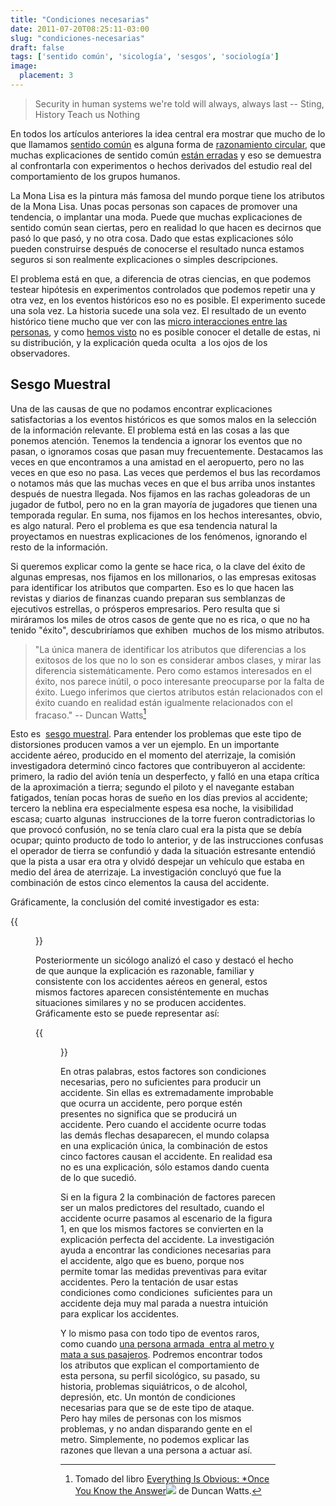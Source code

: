 ```yaml
---
title: "Condiciones necesarias"
date: 2011-07-20T08:25:11-03:00
slug: "condiciones-necesarias"
draft: false
tags: ['sentido común', 'sicología', 'sesgos', 'sociología']
image:
  placement: 3
---
```



> Security in human systems we're told will always, always last \--
> Sting, History Teach us Nothing

En todos los artículos anteriores la idea central era mostrar que mucho
de lo que llamamos [sentido común](/blog/lnds/2011/06/28/la-paradoja-del-sentido-comun)
es alguna forma de [razonamiento circular](/blog/lnds/2011/07/20/razonamiento-circular),
que muchas explicaciones de sentido común [están erradas](/blog/lnds/2011/07/10/intuicion) y eso se
demuestra al confrontarla con experimentos o hechos derivados del
estudio real del comportamiento de los grupos humanos.

La Mona Lisa es la pintura más famosa del mundo porque tiene los
atributos de la Mona Lisa. Unas pocas personas son capaces de promover
una tendencia, o implantar una moda. Puede que muchas explicaciones de
sentido común sean ciertas, pero en realidad lo que hacen es decirnos
que pasó lo que pasó, y no otra cosa. Dado que estas explicaciones sólo
pueden construirse después de conocerse el resultado nunca estamos
seguros si son realmente explicaciones o simples descripciones.

El problema está en que, a diferencia de otras ciencias, en que podemos
testear hipótesis en experimentos controlados que podemos repetir una y
otra vez, en los eventos históricos eso no es posible. El experimento
sucede una sola vez. La historia sucede una sola vez. El resultado de un
evento histórico tiene mucho que ver con las 
[micro interacciones entre las personas](/blog/lnds/2011/07/13/influencias), y como
[hemos visto](/blog/lnds/2011/07/12/razonamiento-circular) no
es posible conocer el detalle de estas, ni su distribución, y la
explicación queda oculta  a los ojos de los observadores.

## Sesgo Muestral 

Una de las causas de que no podamos encontrar explicaciones
satisfactorias a los eventos históricos es que somos malos en la
selección de la información relevante. El problema está en las cosas a
las que ponemos atención. Tenemos la tendencia a ignorar los eventos que
no pasan, o ignoramos cosas que pasan muy frecuentemente. Destacamos las
veces en que encontramos a una amistad en el aeropuerto, pero no las
veces en que eso no pasa. Las veces que perdemos el bus las recordamos o
notamos más que las muchas veces en que el bus arriba unos instantes
después de nuestra llegada. Nos fijamos en las rachas goleadoras de un
jugador de futbol, pero no en la gran mayoría de jugadores que tienen
una temporada regular. En suma, nos fijamos en los hechos interesantes,
obvio, es algo natural. Pero el problema es que esa tendencia natural la
proyectamos en nuestras explicaciones de los fenómenos, ignorando el
resto de la información.

Si queremos explicar como la gente se hace rica, o la clave del éxito de
algunas empresas, nos fijamos en los millonarios, o las empresas
exitosas para identificar los atributos que comparten. Eso es lo que
hacen las revistas y diarios de finanzas cuando preparan sus semblanzas
de ejecutivos estrellas, o prósperos empresarios. Pero resulta que si
miráramos los miles de otros casos de gente que no es rica, o que no ha
tenido "éxito", descubriríamos que exhiben  muchos de los mismo
atributos.

> "La única manera de identificar los atributos que diferencias a los
> exitosos de los que no lo son es considerar ambos clases, y mirar las
> diferencia sistemáticamente. Pero como estamos interesados en el
> éxito, nos parece inútil, o poco interesante preocuparse por la falta
> de éxito. Luego inferimos que ciertos atributos están relacionados con
> el éxito cuando en realidad están igualmente relacionados con el
> fracaso." \-- Duncan Watts[^1]

Esto es  [sesgo muestral](http://es.wikipedia.org/wiki/Sesgo_muestral).
Para entender los problemas que este tipo de distorsiones producen vamos
a ver un ejemplo. En un importante accidente aéreo, producido en el
momento del aterrizaje, la comisión investigadora determinó cinco
factores que contribuyeron al accidente: primero, la radio del avión
tenía un desperfecto, y falló en una etapa crítica de la aproximación a
tierra; segundo el piloto y el navegante estaban fatigados, tenían pocas
horas de sueño en los días previos al accidente; tercero la neblina era
especialmente espesa esa noche, la visibilidad escasa; cuarto algunas
 instrucciones de la torre fueron contradictorias lo que provocó
confusión, no se tenía claro cual era la pista que se debía ocupar;
quinto producto de todo lo anterior, y de las instrucciones confusas el
operador de tierra se confundió y dada la situación estresante entendió
que la pista a usar era otra y olvidó despejar un vehículo que estaba en
medio del área de aterrizaje. La investigación concluyó que fue la
combinación de estos cinco elementos la causa del accidente.

Gráficamente, la conclusión del comité investigador es esta:

{{<figure caption="Figura 1: Combinación de causas de un accidente aereo" src="Sesgo2.png">}}

Posteriormente un sicólogo analizó el caso y destacó el hecho de que
aunque la explicación es razonable, familiar y consistente con los
accidentes aéreos en general, estos mismos factores aparecen
consisténtemente en muchas situaciones similares y no se producen
accidentes. Gráficamente esto se puede representar así:

{{<figure caption="Figura 2: Las mismas causas y no siempre ocurre un accidente aéreo" src="Sesgo1.png">}}

En otras palabras, estos factores son condiciones necesarias, pero no
suficientes para producir un accidente. Sin ellas es extremadamente
improbable que ocurra un accidente, pero porque estén presentes no
significa que se producirá un accidente. Pero cuando el accidente ocurre
todas las demás flechas desaparecen, el mundo colapsa en una explicación
única, la combinación de estos cinco factores causan el accidente. En
realidad esa no es una explicación, sólo estamos dando cuenta de lo que
sucedió.

Si en la figura 2 la combinación de factores parecen ser un malos
predictores del resultado, cuando el accidente ocurre pasamos al
escenario de la figura 1, en que los mismos factores se convierten en la
explicación perfecta del accidente. La investigación ayuda a encontrar
las condiciones necesarias para el accidente, algo que es bueno, porque
nos permite tomar las medidas preventivas para evitar accidentes. Pero
la tentación de usar estas condiciones como condiciones  suficientes
para un accidente deja muy mal parada a nuestra intuición para explicar
los accidentes.

Y lo mismo pasa con todo tipo de eventos raros, como cuando 
[una persona armada  entra al metro y mata a sus pasajeros](http://www.biobiochile.cl/2011/07/17/al-menos-4-heridos-en-tiroteo-en-estacion-de-metro-plaza-de-maipu-en-santiago.shtml).
Podremos encontrar todos los atributos que explican el comportamiento de
esta persona, su perfil sicológico, su pasado, su historia, problemas
siquiátricos, o de alcohol, depresión, etc. Un montón de condiciones
necesarias para que se de este tipo de ataque. Pero hay miles de
personas con los mismos problemas, y no andan disparando gente en el
metro. Simplemente, no podemos explicar las razones que llevan a una
persona a actuar así.


[^1]: Tomado del libro [Everything Is Obvious: \*Once You Know the Answer](http://www.amazon.com/gp/product/0385531680/ref=as_li_qf_sp_asin_tl?ie=UTF8&tag=lanaturaledel-20&linkCode=as2&camp=217145&creative=399373&creativeASIN=0385531680)![](http://www.assoc-amazon.com/e/ir?t=lanaturaledel-20&l=as2&o=1&a=0385531680&camp=217145&creative=399373)
de Duncan Watts.
